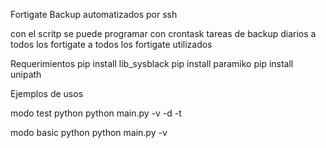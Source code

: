 Fortigate Backup automatizados por ssh

con el scritp se puede programar con crontask  tareas de backup diarios a todos los fortigate a todos los fortigate utilizados


Requerimientos
pip install lib_sysblack
pip install paramiko
pip install unipath



Ejemplos de usos

modo test 
python python main.py -v -d -t


modo basic
python python main.py -v 